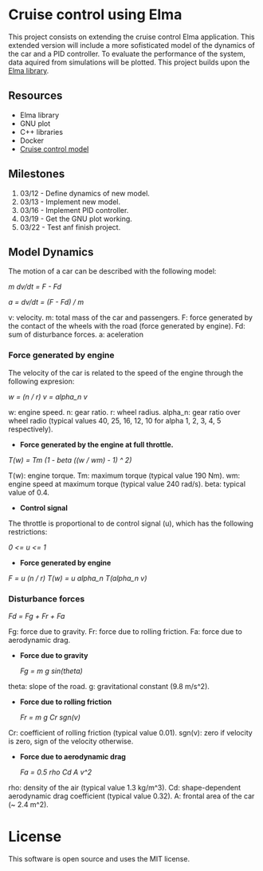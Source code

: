# Cruise control using Elma

This project consists on extending the cruise control Elma application. This extended version will include a more sofisticated model of the dynamics of the car and a PID controller. To evaluate the performance of the system, data aquired from simulations will be plotted. This project builds upon the [Elma library](https://github.com/klavinslab/elma.git).



## Resources

- Elma library
- GNU plot
- C++ libraries 
- Docker
- [Cruise control model](http://www.cds.caltech.edu/~murray/amwiki/index.php/Cruise_control)

## Milestones

1. 03/12 - Define dynamics of new model.
2. 03/13 - Implement new model.
3. 03/16 - Implement PID controller. 
4. 03/19 - Get the GNU plot working.
5. 03/22 - Test anf finish project.

## Model Dynamics

The motion of a car can be described with the following model:

   *m dv/dt = F - Fd*
    
   *a = dv/dt = (F - Fd) / m*

v: velocity.
m: total mass of the car and passengers. 
F: force generated by the contact of the wheels with the road (force generated by engine). 
Fd: sum of disturbance forces.
a: aceleration

### Force generated by engine

The velocity of the car is related to the speed of the engine through the following expresion:

   *w = (n / r) v = alpha_n v*
    
 w: engine speed. 
 n: gear ratio. 
 r: wheel radius. 
 alpha_n: gear ratio over wheel radio (typical values 40, 25, 16, 12, 10 for alpha 1, 2, 3, 4, 5 respectively). 

  - **Force generated by the engine at full throttle.**

   *T(w) = Tm (1 - beta ((w / wm) - 1) ^ 2)*
 
T(w): engine torque. 
Tm: maximum torque (typical value 190 Nm).
wm: engine speed at maximum torque (typical value 240 rad/s).
beta: typical value of 0.4.

  - **Control signal**

The throttle is proportional to de control signal (u), which has the following restrictions:

   *0 <= u <= 1*
    
  - **Force generated by engine**
  
   *F = u (n / r) T(w) = u alpha_n T(alpha_n v)*
    

### Disturbance forces 

   *Fd = Fg + Fr + Fa*
    
Fg: force due to gravity.
Fr: force due to rolling friction. 
Fa: force due to aerodynamic drag.

 - **Force due to gravity**

   *Fg = m g sin(theta)* 
  
theta: slope of the road.
g: gravitational constant (9.8 m/s^2).

 - **Force due to rolling friction**

   *Fr = m g Cr sgn(v)*
    
Cr: coefficient of rolling friction (typical value 0.01).
sgn(v): zero if velocity is zero, sign of the velocity otherwise.

 - **Force due to aerodynamic drag**

   *Fa = 0.5 rho Cd A v^2*
    
rho: density of the air (typical value 1.3 kg/m^3).
Cd: shape-dependent aerodynamic drag coefficient (typical value 0.32).
A: frontal area of the car (~ 2.4 m^2).

  


License
===

This software is open source and uses the MIT license. 
